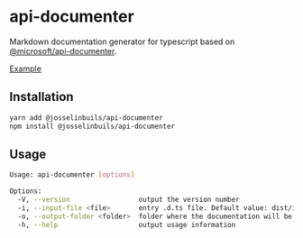 # api-documenter

Markdown documentation generator for typescript based on
[@microsoft/api-documenter](https://github.com/microsoft/web-build-tools/tree/master/apps/api-documenter).

[Example](https://github.com/josselinbuils/utils/tree/master/doc)

## Installation

```bash
yarn add @josselinbuils/api-documenter
npm install @josselinbuils/api-documenter
```

## Usage

```bash
Usage: api-documenter [options]

Options:
  -V, --version                 output the version number
  -i, --input-file <file>       entry .d.ts file. Default value: dist/index.d.ts.
  -o, --output-folder <folder>  folder where the documentation will be written. /!\ Everything in this folder will be deleted! Default value: doc.
  -h, --help                    output usage information
```
